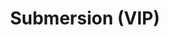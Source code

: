 ---
layout: song
redirect_from: /home/song/30
id: 30
title: Submersion (VIP)
artist: Kraedt
genre: Drum & Bass
image:
buy-able: false
downloadable: true
yt-id: CD2h8r4HrSg
itunes:
beatport:
gplay:
amazon:
license: 1
---